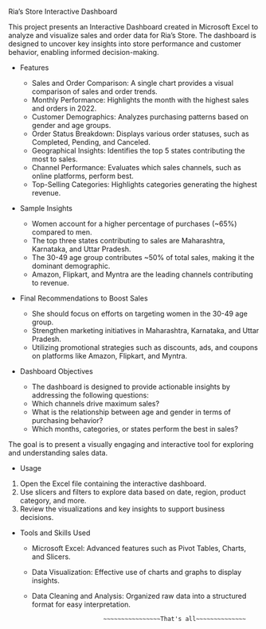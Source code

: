 Ria’s Store Interactive Dashboard

This project presents an Interactive Dashboard created in Microsoft Excel to analyze and visualize sales and order data for Ria’s Store. The dashboard is designed to uncover key insights into store performance and customer behavior, enabling informed decision-making.

* Features
    - Sales and Order Comparison: A single chart provides a visual comparison of sales and order trends.
    - Monthly Performance: Highlights the month with the highest sales and orders in 2022.
    - Customer Demographics: Analyzes purchasing patterns based on gender and age groups.
    - Order Status Breakdown: Displays various order statuses, such as Completed, Pending, and Canceled.
    - Geographical Insights: Identifies the top 5 states contributing the most to sales.
    - Channel Performance: Evaluates which sales channels, such as online platforms, perform best.
    - Top-Selling Categories: Highlights categories generating the highest revenue.

* Sample Insights
    - Women account for a higher percentage of purchases (~65%) compared to men.
    - The top three states contributing to sales are Maharashtra, Karnataka, and Uttar Pradesh.
    - The 30-49 age group contributes ~50% of total sales, making it the dominant demographic.
    - Amazon, Flipkart, and Myntra are the leading channels contributing to revenue.

* Final Recommendations to Boost Sales
    - She should focus on efforts on targeting women in the 30-49 age group.
    - Strengthen marketing initiatives in Maharashtra, Karnataka, and Uttar Pradesh.
    - Utilizing promotional strategies such as discounts, ads, and coupons on platforms like Amazon, Flipkart, and Myntra.

* Dashboard Objectives
    - The dashboard is designed to provide actionable insights by addressing the following questions:
    - Which channels drive maximum sales?
    - What is the relationship between age and gender in terms of purchasing behavior?
    - Which months, categories, or states perform the best in sales?

The goal is to present a visually engaging and interactive tool for exploring and understanding sales data.

* Usage
1. Open the Excel file containing the interactive dashboard.
2. Use slicers and filters to explore data based on date, region, product category, and more.
3. Review the visualizations and key insights to support business decisions.

* Tools and Skills Used
    - Microsoft Excel: Advanced features such as Pivot Tables, Charts, and Slicers.
    - Data Visualization: Effective use of charts and graphs to display insights.
    - Data Cleaning and Analysis: Organized raw data into a structured format for easy interpretation.


                              ~~~~~~~~~~~~~~~~That's all~~~~~~~~~~~~~~
